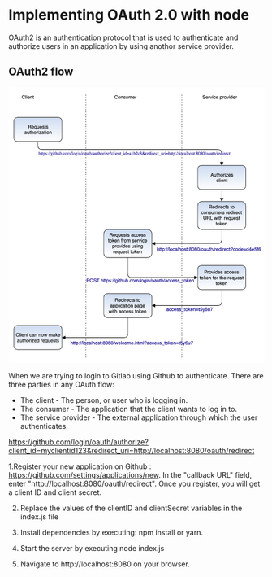 # Implementing OAuth 2.0 with node

OAuth2 is an authentication protocol that is used to authenticate and authorize users in an application by using anothor service provider.

## OAuth2 flow

![OAuth2 github](https://raw.githubusercontent.com/ErlichChen/example-asset/master/oauth2-github.png)

When we are trying to login to Gitlab using Github to authenticate. There are three parties in any OAuth flow:

* The client - The person, or user who is logging in.
* The consumer - The application that the client wants to log in to.
* The service provider - The external application through which the user authenticates.

https://github.com/login/oauth/authorize?client_id=myclientid123&redirect_uri=http://localhost:8080/oauth/redirect

1.Register your new application on Github : https://github.com/settings/applications/new. In the "callback URL" field, enter "http://localhost:8080/oauth/redirect". Once you register, you will get a client ID and client secret.

2. Replace the values of the clientID and clientSecret variables in the index.js file

3. Install dependencies by executing: npm install or yarn.

4. Start the server by executing node index.js

5. Navigate to http://localhost:8080 on your browser.
